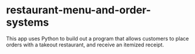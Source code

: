 # restaurant-menu-and-order-systems
This app uses Python to build out a program that allows customers to place orders with a takeout restaurant, and receive an itemized receipt.
